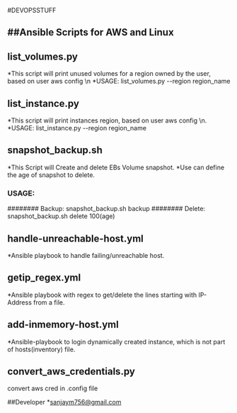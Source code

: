 #DEVOPSSTUFF

##Ansible Scripts for AWS and Linux
---
## list_volumes.py
*This script will print unused volumes for a region owned by the user, based on user aws config \n
*USAGE: list_volumes.py --region region_name

## list_instance.py
*This script will print instances region, based on user aws config \n.
*USAGE: list_instance.py --region region_name

## snapshot_backup.sh
*This Script will Create and  delete EBs Volume snapshot.
*Use can define the age of snapshot to delete.

### USAGE: 
######## Backup: snapshot_backup.sh backup
######## Delete: snapshot_backup.sh delete 100(age)

## handle-unreachable-host.yml
*Ansible playbook to handle failing/unreachable host.

## getip_regex.yml
*Ansible playbook with regex to get/delete the  lines starting with IP-Address from a file.

## add-inmemory-host.yml
*Ansible-playbook to login dynamically created instance, which is not part of hosts(inventory) file.

## convert_aws_credentials.py
  convert aws cred in .config file

##Developer
*sanjaym756@gmail.com
